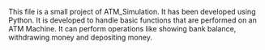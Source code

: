 This file is a small project of ATM_Simulation. 
It has been developed using Python. 
It is developed to handle basic functions that are performed on an ATM Machine.
It can perform operations like showing bank balance, withdrawing money and depositing money.
